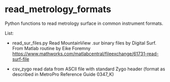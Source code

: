 # read_metrology_formats
Python functions to read metrology surface in common instrument formats.


List:
- read_sur_files.py 
Read MountainView .sur binary files by Digital Surf. 
From Matlab routine by Eike Foremny 
https://www.mathworks.com/matlabcentral/fileexchange/61731-read-surf-file

- csv_zygo
read data from ASCII file with standard Zygo header (format 
as described in MetroPro Reference Guide 0347_K)
